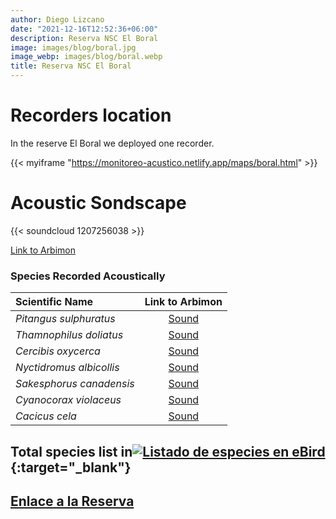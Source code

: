 ```yaml
---
author: Diego Lizcano
date: "2021-12-16T12:52:36+06:00"
description: Reserva NSC El Boral
image: images/blog/boral.jpg
image_webp: images/blog/boral.webp
title: Reserva NSC El Boral
---
```


# Recorders location


In the reserve El Boral we deployed one recorder.

{{< myiframe "https://monitoreo-acustico.netlify.app/maps/boral.html" >}}



# Acoustic Sondscape

{{< soundcloud 1207256038 >}}


[Link to Arbimon](https://arbimon.rfcx.org/project/destinos-awake/visualizer/rec/43820508)



### Species Recorded Acoustically


|__Scientific Name__| Link to Arbimon|
| :---        |     :----:   |
|_Pitangus sulphuratus_|	 	[Sound](	https://arbimon.rfcx.org/project/destinos-awake/visualizer/rec/43862009	)	|
|_Thamnophilus doliatus_|	 	[Sound](	https://arbimon.rfcx.org/project/destinos-awake/visualizer/rec/43819886/	)	|
|_Cercibis oxycerca_|	 	[Sound](	https://arbimon.rfcx.org/project/destinos-awake/visualizer/rec/43936418	)	|
|_Nyctidromus albicollis_|	 	[Sound](	https://arbimon.rfcx.org/project/destinos-awake/visualizer/rec/43819590	)	|
|_Sakesphorus canadensis_|	 	[Sound](	https://arbimon.rfcx.org/project/destinos-awake/visualizer/rec/43829764	)	|
|_Cyanocorax violaceus_|	 	[Sound](	https://arbimon.rfcx.org/project/destinos-awake/visualizer/rec/43833418	)	|
|_Cacicus cela_|	 	[Sound](	https://arbimon.rfcx.org/project/destinos-awake/visualizer/rec/43820583	)	|

## Total species list in[![Listado de especies en eBird](/images/blog/Logo_ebird.png "Reservas de Altagracia-la Palmera")](https://ebird.org/colombia/hotspot/L7796057){:target="_blank"}



## [Enlace a la Reserva](https://elboral.com/)




